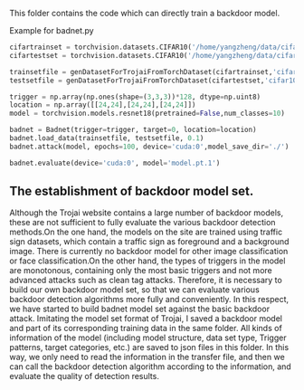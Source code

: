 This folder contains the code which can directly train a backdoor model.

Example for badnet.py
```python
cifartrainset = torchvision.datasets.CIFAR10('/home/yangzheng/data/cifar10',train=True, download=True)
cifartestset = torchvision.datasets.CIFAR10('/home/yangzheng/data/cifar10',train=False, download=True)

trainsetfile = genDatasetForTrojaiFromTorchDataset(cifartrainset,'cifar10','train_original.csv','/home/yangzheng/data/trojai/cifar10', train=True)
testsetfile = genDatasetForTrojaiFromTorchDataset(cifartestset,'cifar10','test_original.csv','/home/yangzheng/data/trojai/cifar10', train=False)

trigger = np.array(np.ones(shape=(3,3,3))*128, dtype=np.uint8)
location = np.array([[24,24],[24,24],[24,24]])
model = torchvision.models.resnet18(pretrained=False,num_classes=10)

badnet = Badnet(trigger=trigger, target=0, location=location)
badnet.load_data(trainsetfile, testsetfile, 0.1)
badnet.attack(model, epochs=100, device='cuda:0',model_save_dir='./')

badnet.evaluate(device='cuda:0', model='model.pt.1')
```


## The establishment of backdoor model set.
Although the Trojai website contains a large number of backdoor models, these are not sufficient to fully evaluate the various backdoor detection methods.On the one hand, the models on the site are trained using traffic sign datasets, which contain a traffic sign as foreground and a background image. There is currently no backdoor model for other image classification or face classification.On the other hand, the types of triggers in the model are monotonous, containing only the most basic triggers and not more advanced attacks such as clean tag attacks.
Therefore, it is necessary to build our own backdoor model set, so that we can evaluate various backdoor detection algorithms more fully and conveniently. In this respect, we have started to build badnet model set against the basic backdoor attack. Imitating the model set format of Trojai, I saved a backdoor model and part of its corresponding training data in the same folder. All kinds of information of the model (including model structure, data set type, Trigger patterns, target categories, etc.) are saved to json files in this folder. In this way, we only need to read the information in the transfer file, and then we can call the backdoor detection algorithm according to the information, and evaluate the quality of detection results.
